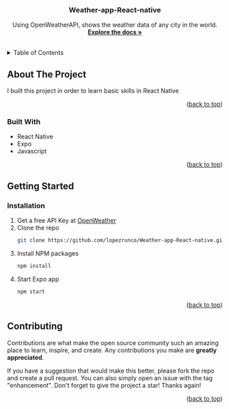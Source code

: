 <div id="top"></div>

<!-- PROJECT LOGO -->
<br />
<div align="center">

<h3 align="center">
Weather-app-React-native</h3>

  <p align="center">
    Using OpenWeatherAPI, shows the weather data of any city in the world.
    <br />
    <a href="https://github.com/lopezrunco/Weather-app-React-native"><strong>Explore the docs »</strong></a>
    <br />
    <br />
  </p>
</div>



<!-- TABLE OF CONTENTS -->
<details>
  <summary>Table of Contents</summary>
  <ol>
    <li>
      <a href="#about-the-project">About The Project</a>
      <ul>
        <li><a href="#built-with">Built With</a></li>
      </ul>
    </li>
    <li>
      <a href="#getting-started">Getting Started</a>
      <ul>
        <li><a href="#installation">Installation</a></li>
      </ul>
    </li>
    <li><a href="#contributing">Contributing</a></li>
  </ol>
</details>



<!-- ABOUT THE PROJECT -->
## About The Project

I built this project in order to learn basic skills in React Native

<p align="right">(<a href="#top">back to top</a>)</p>



### Built With

* React Native
* Expo
* Javascript

<p align="right">(<a href="#top">back to top</a>)</p>



<!-- GETTING STARTED -->
## Getting Started

### Installation

1. Get a free API Key at [OpenWeather](https://openweathermap.org/api)
2. Clone the repo
   ```sh
   git clone https://github.com/lopezrunco/Weather-app-React-native.git
   ```
3. Install NPM packages
   ```sh
   npm install
   ```
4. Start Expo app
   ```sh
   npm start
   ```

<p align="right">(<a href="#top">back to top</a>)</p>



<!-- CONTRIBUTING -->
## Contributing

Contributions are what make the open source community such an amazing place to learn, inspire, and create. Any contributions you make are **greatly appreciated**.

If you have a suggestion that would make this better, please fork the repo and create a pull request. You can also simply open an issue with the tag "enhancement".
Don't forget to give the project a star! Thanks again!

<p align="right">(<a href="#top">back to top</a>)</p>